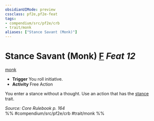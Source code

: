 ```yaml
---
obsidianUIMode: preview
cssclass: pf2e,pf2e-feat
tags:
- compendium/src/pf2e/crb
- trait/monk
aliases: ["Stance Savant (Monk)"]
---
```

# Stance Savant (Monk)  [F](../../Rules/core-rulebook/chapter-9-playing-the-game.md#Actions "Free Action") *Feat 12*  
[monk](../../Rules/traits/monk.md)  

- **Trigger** You roll initiative.
- **Activity** Free Action

You enter a stance without a thought. Use an action that has the [stance](../../Rules/traits/stance.md) trait.

*Source: Core Rulebook p. 164*  
%% #compendium/src/pf2e/crb #trait/monk %%
